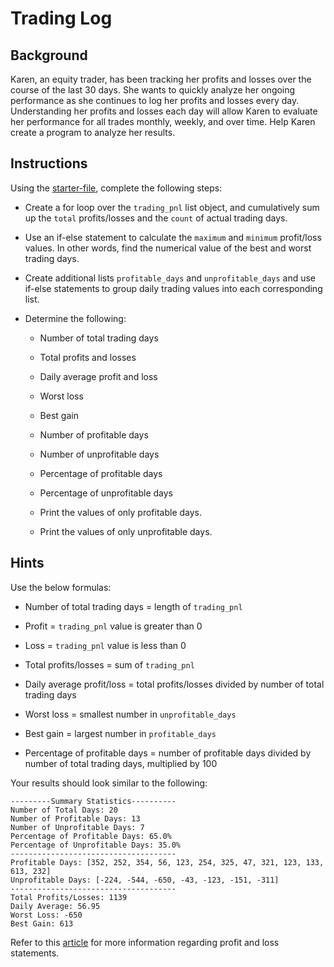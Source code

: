 # Trading Log

## Background 

Karen, an equity trader, has been tracking her profits and losses over the course of the last 30 days. She wants to quickly analyze her ongoing performance as she continues to log her profits and losses every day. Understanding her profits and losses each day will allow Karen to evaluate her performance for all trades monthly, weekly, and over time. Help Karen create a program to analyze her results. 

## Instructions

Using the [starter-file](Unsolved/trading_log.py), complete the following steps:

* Create a for loop over the `trading_pnl` list object, and cumulatively sum up the `total` profits/losses and the `count` of actual trading days.

* Use an if-else statement to calculate the `maximum` and `minimum` profit/loss values. In other words, find the numerical value of the best and worst trading days.

* Create additional lists `profitable_days` and `unprofitable_days` and use if-else statements to group daily trading values into each corresponding list.

* Determine the following: 

  * Number of total trading days

  * Total profits and losses

  * Daily average profit and loss

  * Worst loss

  * Best gain

  * Number of profitable days

  * Number of unprofitable days

  * Percentage of profitable days

  * Percentage of unprofitable days

  * Print the values of only profitable days. 

  * Print the values of only unprofitable days. 

## Hints

Use the below formulas:

* Number of total trading days = length of `trading_pnl`

* Profit = `trading_pnl` value is greater than 0

* Loss = `trading_pnl` value is less than 0

* Total profits/losses = sum of `trading_pnl`

* Daily average profit/loss = total profits/losses divided by number of total trading days

* Worst loss = smallest number in `unprofitable_days`

* Best gain = largest number in `profitable_days`

* Percentage of profitable days = number of profitable days divided by number of total trading days, multiplied by 100

Your results should look similar to the following:

```
---------Summary Statistics----------
Number of Total Days: 20
Number of Profitable Days: 13
Number of Unprofitable Days: 7
Percentage of Profitable Days: 65.0%
Percentage of Unprofitable Days: 35.0%
-------------------------------------
Profitable Days: [352, 252, 354, 56, 123, 254, 325, 47, 321, 123, 133, 613, 232]
Unprofitable Days: [-224, -544, -650, -43, -123, -151, -311]
-------------------------------------
Total Profits/Losses: 1139
Daily Average: 56.95
Worst Loss: -650
Best Gain: 613
```

Refer to this [article](https://www.investopedia.com/terms/p/plstatement.asp) for more information regarding profit and loss statements.

